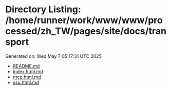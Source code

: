 # Directory Listing: /home/runner/work/www/www/processed/zh_TW/pages/site/docs/transport
Generated on: Wed May  7 05:17:31 UTC 2025

- [README.md](README.md)
- [index.html.md](index.html.md)
- [ntcp.html.md](ntcp.html.md)
- [ssu.html.md](ssu.html.md)
